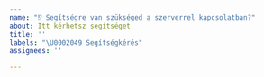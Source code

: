 ```yaml
---
name: "⁉️ Segítségre van szükséged a szerverrel kapcsolatban?"
about: Itt kérhetsz segítséget
title: ''
labels: "\U0002049 Segítségkérés"
assignees: ''

---
```


<!--- Segítség kérése előtt olvasd át az oldalunkat, hátha megtalálod a választ a kérdésedre: https://www.oldcrafters.net/ -->

